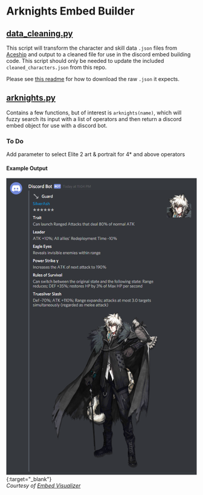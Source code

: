 # Arknights Embed Builder
## [data_cleaning.py](./Code/data_cleaning.py)
This script will transform the character and skill data `.json` files from [Aceship](https://aceship.github.io/) and output to a cleaned file for use in the discord embed building code. This script should only be needed to update the included `cleaned_characters.json` from this repo.

Please see [this readme](./Data/README.md) for how to download the raw `.json` it expects.

## [arknights.py](./Code/arknights.py)
Contains a few functions, but of interest is `arknights(name)`, which will fuzzy search its input with a list of operators and then return a discord embed object for use with a discord bot.

### To Do
Add parameter to select Elite 2 art & portrait for 4* and above operators


#### Example Output
![example](./Img/embed_example.PNG){:target="_blank"}\
*Courtesy of [Embed Visualizer](https://leovoel.github.io/embed-visualizer/)*

